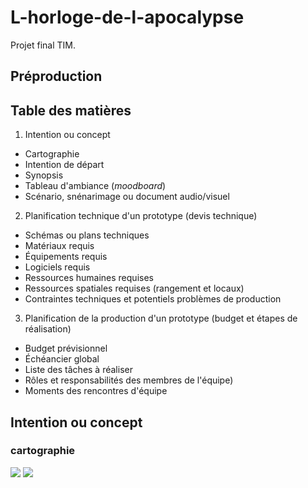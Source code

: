 # L-horloge-de-l-apocalypse
Projet final TIM.
## Préproduction

## Table des matières
1. Intention ou concept
- Cartographie
- Intention de départ
- Synopsis
- Tableau d'ambiance (*moodboard*)
- Scénario, snénarimage ou document audio/visuel
2. Planification technique d'un prototype (devis technique)
-  Schémas ou plans techniques
- Matériaux requis
- Équipements requis
- Logiciels requis
- Ressources humaines requises
- Ressources spatiales requises (rangement et locaux)
- Contraintes techniques et potentiels problèmes de production
3. Planification de la production d'un prototype (budget et étapes de réalisation)
- Budget prévisionnel
- Échéancier global
- Liste des tâches à réaliser
- Rôles et responsabilités des membres de l'équipe)
- Moments des rencontres d'équipe

## Intention ou concept

### cartographie

<img src= 'https://th.bing.com/th/id/OIP.-06ZDXRjMtoGXYSCpDlunwHaEK?pid=ImgDet&rs=1' ><img>
<img src='https://c.tenor.com/o9bbZuiIt0AAAAAd/amogus.gif'><img>